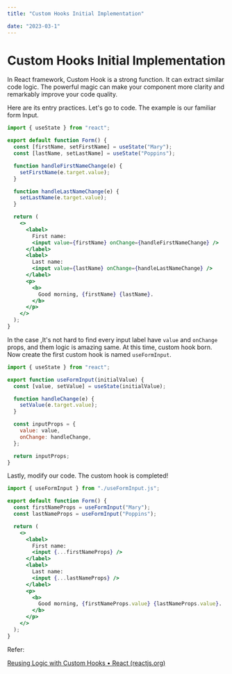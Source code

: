 ```yaml
---
title: "Custom Hooks Initial Implementation"

date: "2023-03-1"
---
```


# Custom Hooks Initial Implementation

In React framework, Custom Hook is a strong function. It can extract similar code logic. The powerful magic can make your component more clarity and remarkably improve your code quality.

Here are its entry practices. Let's go to code. The example is our familiar form Input.

```jsx
import { useState } from "react";

export default function Form() {
  const [firstName, setFirstName] = useState("Mary");
  const [lastName, setLastName] = useState("Poppins");

  function handleFirstNameChange(e) {
    setFirstName(e.target.value);
  }

  function handleLastNameChange(e) {
    setLastName(e.target.value);
  }

  return (
    <>
      <label>
        First name:
        <input value={firstName} onChange={handleFirstNameChange} />
      </label>
      <label>
        Last name:
        <input value={lastName} onChange={handleLastNameChange} />
      </label>
      <p>
        <b>
          Good morning, {firstName} {lastName}.
        </b>
      </p>
    </>
  );
}
```

In the case ,It's not hard to find every input label have `value` and `onChange` props, and them logic is amazing same. At this time, custom hook born. Now create the first custom hook is named `useFormInput`.

```jsx
import { useState } from "react";

export function useFormInput(initialValue) {
  const [value, setValue] = useState(initialValue);

  function handleChange(e) {
    setValue(e.target.value);
  }

  const inputProps = {
    value: value,
    onChange: handleChange,
  };

  return inputProps;
}
```

Lastly, modify our code. The custom hook is completed!

```jsx
import { useFormInput } from "./useFormInput.js";

export default function Form() {
  const firstNameProps = useFormInput("Mary");
  const lastNameProps = useFormInput("Poppins");

  return (
    <>
      <label>
        First name:
        <input {...firstNameProps} />
      </label>
      <label>
        Last name:
        <input {...lastNameProps} />
      </label>
      <p>
        <b>
          Good morning, {firstNameProps.value} {lastNameProps.value}.
        </b>
      </p>
    </>
  );
}
```

Refer:

[Reusing Logic with Custom Hooks • React (reactjs.org)](https://beta.reactjs.org/learn/reusing-logic-with-custom-hooks)
